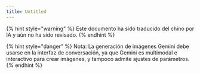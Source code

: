 ```yaml
---
title: Untitled
---
```


{% hint style="warning" %}
Este documento ha sido traducido del chino por IA y aún no ha sido revisado.
{% endhint %}

{% hint style="danger" %}
Nota: La generación de imágenes Gemini debe usarse en la interfaz de conversación, ya que Gemini es multimodal e interactivo para crear imágenes, y tampoco admite ajustes de parámetros.
{% endhint %}